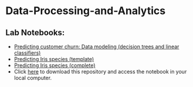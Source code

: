 # Data-Processing-and-Analytics

## Lab Notebooks:

- [Predicting customer churn: Data modeling (decision trees and linear classifiers)](Predicting_Customer_Churn.ipynb)
- [Predicting Iris species (template)](Predicting_Iris_Species.ipynb)
- [Predicting Iris species (complete)](Predicting_Iris_Species_COMPLETE.ipynb)
- Click [here](https://github.com/josecarlosgt/Data-Processing-and-Analytics/archive/refs/heads/lab-activities-10-parametric-modeling.zip) to download this repository and access the notebook in your local computer.
